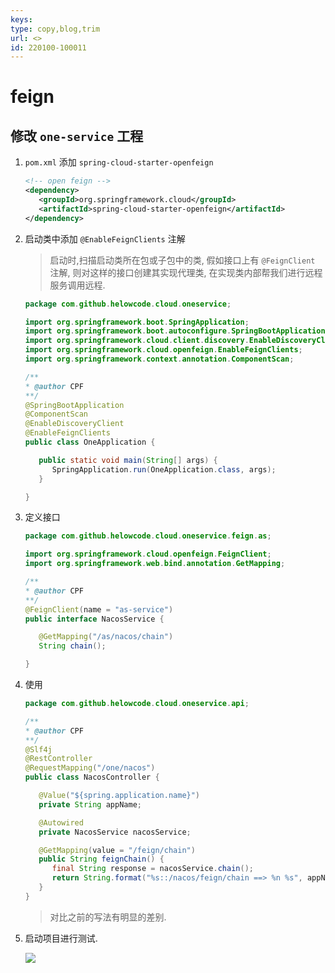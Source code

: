 ```yaml
---
keys: 
type: copy,blog,trim
url: <>
id: 220100-100011
---
```


# feign

## 修改 `one-service` 工程

1. `pom.xml` 添加 `spring-cloud-starter-openfeign`

   ```xml
   <!-- open feign -->
   <dependency>
      <groupId>org.springframework.cloud</groupId>
      <artifactId>spring-cloud-starter-openfeign</artifactId>
   </dependency>
   ```

2. 启动类中添加 `@EnableFeignClients` 注解

   > 启动时,扫描启动类所在包或子包中的类, 假如接口上有 `@FeignClient` 注解, 则对这样的接口创建其实现代理类, 在实现类内部帮我们进行远程服务调用远程.

   ```java
   package com.github.helowcode.cloud.oneservice;

   import org.springframework.boot.SpringApplication;
   import org.springframework.boot.autoconfigure.SpringBootApplication;
   import org.springframework.cloud.client.discovery.EnableDiscoveryClient;
   import org.springframework.cloud.openfeign.EnableFeignClients;
   import org.springframework.context.annotation.ComponentScan;

   /**
   * @author CPF
   **/
   @SpringBootApplication
   @ComponentScan
   @EnableDiscoveryClient
   @EnableFeignClients
   public class OneApplication {

      public static void main(String[] args) {
         SpringApplication.run(OneApplication.class, args);
      }

   }
   ```

3. 定义接口

   ```java
   package com.github.helowcode.cloud.oneservice.feign.as;

   import org.springframework.cloud.openfeign.FeignClient;
   import org.springframework.web.bind.annotation.GetMapping;

   /**
   * @author CPF
   **/
   @FeignClient(name = "as-service")
   public interface NacosService {

      @GetMapping("/as/nacos/chain")
      String chain();

   }
   ```

4. 使用

   ```java
   package com.github.helowcode.cloud.oneservice.api;

   /**
   * @author CPF
   **/
   @Slf4j
   @RestController
   @RequestMapping("/one/nacos")
   public class NacosController {

      @Value("${spring.application.name}")
      private String appName;

      @Autowired
      private NacosService nacosService;

      @GetMapping(value = "/feign/chain")
      public String feignChain() {
         final String response = nacosService.chain();
         return String.format("%s::/nacos/feign/chain ==> %n %s", appName, response);
      }
   }
   ```

   > 对比之前的写法有明显的差别.

5. 启动项目进行测试.

   ![](https://gitee.com/cpfree/picture-warehouse/raw/master/devops-note/1642429934785.png)
